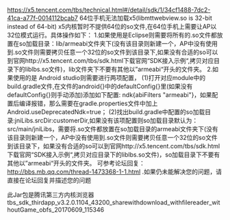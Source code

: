 

https://x5.tencent.com/tbs/technical.html#/detail/sdk/1/34cf1488-7dc2-41ca-a77f-0014112bcab7
64位手机无法加载x5(libmttwebview.so is 32-bit instead of 64-bit)
x5内核暂时不提供64位的so文件,在64位手机上需要让AP以32位模式运行。具体操作如下：
1.如果使用是Eclipse则需要将所有的.so文件都放置在so加载目录：lib/armeabi文件夹下(没有该目录则新建一个，AP中没有使用到.so文件则需要拷贝任意一个32位的so文件到该目录下,如果没有合适的so可以到官网http://x5.tencent.com/tbs/sdk.html下载官网“SDK接入示例“,拷贝对应目录下的liblbs.so文件)，lib文件夹下不要有其他以”armeabi“开头的文件夹。
2.如果使用的是 Android studio则需要进行两项配置，
(1)打开对应module中的build.gradle文件,在文件的android{}中的defaultConfig{}里(如果没有defaultConfig{}则手动添加)添加如下配置: ndk{abiFilters "armeabi"}，如果配置后编译报错，那么需要在gradle.properties文件中加上Android.useDeprecatedNdk=true；
(2)找出build.gradle中配置的so加载目录:jniLibs.srcDir:customerDir,如果没有该项配置则so加载目录默认为：src/main/jniLibs，需要将.so文件都放置在so加载目录的armeabi文件夹下(没有该目录则新建一个，AP中没有使用到.so文件则需要拷贝任意一个32位的so文件到该目录下，如果没有合适的so可以到官网http://x5.tencent.com/tbs/sdk.html下载官网“SDK接入示例“,拷贝对应目录下的liblbs.so文件)，so加载目录下不要有其他以”armeabi“开头的文件夹。
可参考论坛回复：http://bbs.mb.qq.com/thread-1473368-1-1.html .如果仍未能解决您的问题，请直接在论坛回复并描述您的问题






此Jar包是腾讯第三方内核浏览器
tbs_sdk_thirdapp_v3.2.0.1104_43200_sharewithdownload_withfilereader_withoutGame_obfs_20170609_115346
